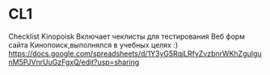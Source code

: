 # CL1
Checklist Kinopoisk
Включает чеклисты для тестирования Веб форм сайта Кинопоиск,выполнялся в учебных целях :)
https://docs.google.com/spreadsheets/d/1Y3yG5RqjLRfyZvzbnrWKhZguIgunM5PJVnrUuGzFgxQ/edit?usp=sharing
